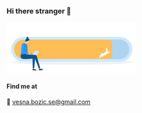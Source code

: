 ### Hi there stranger 👋


<img alt="alt_text" width="300px" src="img/bg.jpg" />

#### Find me at

:email: vesna.bozic.se@gmail.com 



















